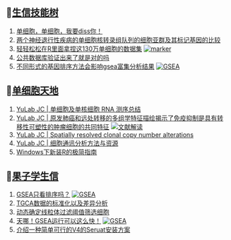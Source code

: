 ## 📝[生信技能树](https://github.com/ixxmu/mp_duty/issues?q=label%3A%E7%94%9F%E4%BF%A1%E6%8A%80%E8%83%BD%E6%A0%91+is%3Aclosed)
<!-- 1issueTable -->

1. [单细胞，单细胞，我要diss你！](https://github.com/ixxmu/mp_duty/issues/4968) 
2. [两个神经退行性疾病的单细胞核转录组队列的细胞亚群及其标记基因的比较](https://github.com/ixxmu/mp_duty/issues/4965) 
3. [轻轻松松在R里面拿捏这130万单细胞的数据集](https://github.com/ixxmu/mp_duty/issues/4964) [![marker](https://img.shields.io/github/labels/ixxmu/mp_duty/marker)](https://github.com/ixxmu/mp_duty/labels/marker)
4. [公共数据库验证出来了就是对的吗](https://github.com/ixxmu/mp_duty/issues/4949) 
5. [不同形式的基因排序方法会影响gsea富集分析结果](https://github.com/ixxmu/mp_duty/issues/4906) [![GSEA](https://img.shields.io/github/labels/ixxmu/mp_duty/GSEA)](https://github.com/ixxmu/mp_duty/labels/GSEA)
<!-- 1issueTable -->
## 📝[单细胞天地](https://github.com/ixxmu/mp_duty/issues?q=label%3A%E5%8D%95%E7%BB%86%E8%83%9E%E5%A4%A9%E5%9C%B0+is%3Aclosed)
<!-- 2issueTable -->

1. [YuLab JC | 单细胞及单核细胞 RNA 测序总结](https://github.com/ixxmu/mp_duty/issues/4934) 
2. [YuLab JC | 原发肺癌和远处转移的多组学特征描绘揭示了免疫抑制是具有转移性可塑性的肿瘤细胞的共同特征](https://github.com/ixxmu/mp_duty/issues/4864) [![文献解读](https://img.shields.io/github/labels/ixxmu/mp_duty/文献解读)](https://github.com/ixxmu/mp_duty/labels/文献解读)
3. [YuLab JC | Spatially resolved clonal copy number alterations](https://github.com/ixxmu/mp_duty/issues/4815) 
4. [YuLab JC | 细胞通讯分析方法与资源](https://github.com/ixxmu/mp_duty/issues/4776) 
5. [Windows下新装R的极简指南](https://github.com/ixxmu/mp_duty/issues/4626) 
<!-- 2issueTable -->

## 📝[果子学生信](https://github.com/ixxmu/mp_duty/issues?q=label%3A%E6%9E%9C%E5%AD%90%E5%AD%A6%E7%94%9F%E4%BF%A1+is%3Aclosed)
<!-- 3issueTable -->

1. [GSEA只看排序吗？](https://github.com/ixxmu/mp_duty/issues/4920) [![GSEA](https://img.shields.io/github/labels/ixxmu/mp_duty/GSEA)](https://github.com/ixxmu/mp_duty/labels/GSEA)
2. [TGCA数据的标准化以及差异分析](https://github.com/ixxmu/mp_duty/issues/4829) 
3. [动态确定线粒体过滤阈值筛选细胞](https://github.com/ixxmu/mp_duty/issues/4754) 
4. [天哪！GSEA运行可以这么快！](https://github.com/ixxmu/mp_duty/issues/4602) [![GSEA](https://img.shields.io/github/labels/ixxmu/mp_duty/GSEA)](https://github.com/ixxmu/mp_duty/labels/GSEA)
5. [介绍一种简单可行的V4的Seruat安装方案](https://github.com/ixxmu/mp_duty/issues/4134) 
<!-- 3issueTable -->
